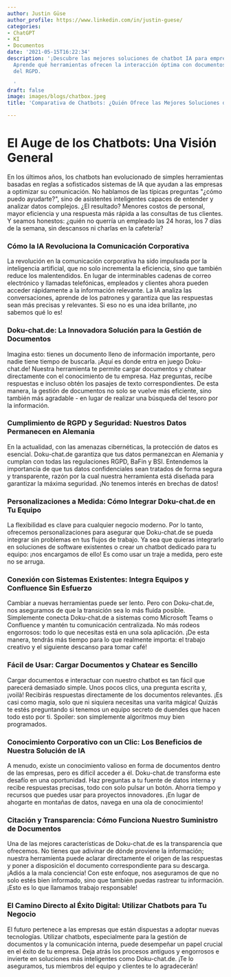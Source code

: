 ```yaml
---
author: Justin Güse
author_profile: https://www.linkedin.com/in/justin-guese/
categories:
- ChatGPT
- KI
- Documentos
date: '2021-05-15T16:22:34'
description: '¡Descubre las mejores soluciones de chatbot IA para empresas comparadas!
  Aprende qué herramientas ofrecen la interacción óptima con documentos y el cumplimiento
  del RGPD.

  '
draft: false
image: images/blogs/chatbox.jpeg
title: 'Comparativa de Chatbots: ¿Quién Ofrece las Mejores Soluciones de IA para Empresas?'

---
```

# El Auge de los Chatbots: Una Visión General

En los últimos años, los chatbots han evolucionado de simples herramientas basadas en reglas a sofisticados sistemas de IA que ayudan a las empresas a optimizar su comunicación. No hablamos de las típicas preguntas "¿cómo puedo ayudarte?", sino de asistentes inteligentes capaces de entender y analizar datos complejos. ¿El resultado? Menores costos de personal, mayor eficiencia y una respuesta más rápida a las consultas de tus clientes. Y seamos honestos: ¿quién no querría un empleado las 24 horas, los 7 días de la semana, sin descansos ni charlas en la cafetería?

### Cómo la IA Revoluciona la Comunicación Corporativa

La revolución en la comunicación corporativa ha sido impulsada por la inteligencia artificial, que no solo incrementa la eficiencia, sino que también reduce los malentendidos. En lugar de interminables cadenas de correo electrónico y llamadas telefónicas, empleados y clientes ahora pueden acceder rápidamente a la información relevante. La IA analiza las conversaciones, aprende de los patrones y garantiza que las respuestas sean más precisas y relevantes. Si eso no es una idea brillante, ¡no sabemos qué lo es!

### Doku-chat.de: La Innovadora Solución para la Gestión de Documentos

Imagina esto: tienes un documento lleno de información importante, pero nadie tiene tiempo de buscarla. ¡Aquí es donde entra en juego Doku-chat.de! Nuestra herramienta te permite cargar documentos y chatear directamente con el conocimiento de tu empresa. Haz preguntas, recibe respuestas e incluso obtén los pasajes de texto correspondientes. De esta manera, la gestión de documentos no solo se vuelve más eficiente, sino también más agradable - en lugar de realizar una búsqueda del tesoro por la información.

### Cumplimiento de RGPD y Seguridad: Nuestros Datos Permanecen en Alemania

En la actualidad, con las amenazas cibernéticas, la protección de datos es esencial. Doku-chat.de garantiza que tus datos permanezcan en Alemania y cumplan con todas las regulaciones RGPD, BaFin y BSI. Entendemos la importancia de que tus datos confidenciales sean tratados de forma segura y transparente, razón por la cual nuestra herramienta está diseñada para garantizar la máxima seguridad. ¡No tenemos interés en brechas de datos!

### Personalizaciones a Medida: Cómo Integrar Doku-chat.de en Tu Equipo

La flexibilidad es clave para cualquier negocio moderno. Por lo tanto, ofrecemos personalizaciones para asegurar que Doku-chat.de se pueda integrar sin problemas en tus flujos de trabajo. Ya sea que quieras integrarlo en soluciones de software existentes o crear un chatbot dedicado para tu equipo: ¡nos encargamos de ello! Es como usar un traje a medida, pero este no se arruga.

### Conexión con Sistemas Existentes: Integra Equipos y Confluence Sin Esfuerzo

Cambiar a nuevas herramientas puede ser lento. Pero con Doku-chat.de, nos aseguramos de que la transición sea lo más fluida posible. Simplemente conecta Doku-chat.de a sistemas como Microsoft Teams o Confluence y mantén tu comunicación centralizada. No más rodeos engorrosos: todo lo que necesitas está en una sola aplicación. ¡De esta manera, tendrás más tiempo para lo que realmente importa: el trabajo creativo y el siguiente descanso para tomar café!

### Fácil de Usar: Cargar Documentos y Chatear es Sencillo

Cargar documentos e interactuar con nuestro chatbot es tan fácil que parecerá demasiado simple. Unos pocos clics, una pregunta escrita y, ¡voilà! Recibirás respuestas directamente de los documentos relevantes. ¡Es casi como magia, solo que ni siquiera necesitas una varita mágica!  Quizás te estés preguntando si tenemos un equipo secreto de duendes que hacen todo esto por ti. Spoiler: son simplemente algoritmos muy bien programados.

### Conocimiento Corporativo con un Clic: Los Beneficios de Nuestra Solución de IA

A menudo, existe un conocimiento valioso en forma de documentos dentro de las empresas, pero es difícil acceder a él. Doku-chat.de transforma este desafío en una oportunidad. Haz preguntas a tu fuente de datos interna y recibe respuestas precisas, todo con solo pulsar un botón. Ahorra tiempo y recursos que puedes usar para proyectos innovadores. ¡En lugar de ahogarte en montañas de datos, navega en una ola de conocimiento!

### Citación y Transparencia: Cómo Funciona Nuestro Suministro de Documentos

Una de las mejores características de Doku-chat.de es la transparencia que ofrecemos. No tienes que adivinar de dónde proviene la información; nuestra herramienta puede aclarar directamente el origen de las respuestas y poner a disposición el documento correspondiente para su descarga. ¡Adiós a la mala conciencia! Con este enfoque, nos aseguramos de que no solo estés bien informado, sino que también puedas rastrear tu información. ¡Esto es lo que llamamos trabajo responsable!

### El Camino Directo al Éxito Digital: Utilizar Chatbots para Tu Negocio

El futuro pertenece a las empresas que están dispuestas a adoptar nuevas tecnologías. Utilizar chatbots, especialmente para la gestión de documentos y la comunicación interna, puede desempeñar un papel crucial en el éxito de tu empresa. Deja atrás los procesos antiguos y engorrosos e invierte en soluciones más inteligentes como Doku-chat.de. ¡Te lo aseguramos, tus miembros del equipo y clientes te lo agradecerán!
